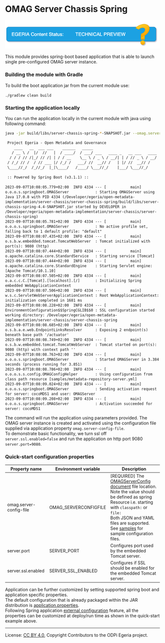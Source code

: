 <!-- SPDX-License-Identifier: CC-BY-4.0 -->
<!-- Copyright Contributors to the ODPi Egeria project.  -->

# OMAG Server Chassis Spring

![egeria-content-status-tech-preview.png](..%2F..%2F..%2Fimages%2Fegeria-content-status-tech-preview.png)

This module provides spring-boot based application that is able to launch single pre-configured OMAG server instance.

### Building the module with Gradle

To build the boot application jar from the current module use:

`./gradlew clean build`

### Starting the application locally

You can run the application locally in the current module with java using following command:

```bash
java -jar build/libs/server-chassis-spring-*-SNAPSHOT.jar --omag.server-config-file=classpath:samples/metadata-repository-server.yml --server.port=9080 --server.ssl.enabled=false
```

```
 Project Egeria - Open Metadata and Governance
    ____   __  ___ ___    ______   _____
   / __ \ /  |/  //   |  / ____/  / ___/ ___   ____ _   __ ___   ____
  / / / // /|_/ // /| | / / __    \__ \ / _ \ / __/| | / // _ \ / __/
 / /_/ // /  / // ___ |/ /_/ /   ___/ //  __// /   | |/ //  __// /
 \____//_/  /_//_/  |_|\____/   /____/ \___//_/    |___/ \___//_/

 :: Powered by Spring Boot (v3.1.1) ::

2023-09-07T10:08:05.779+02:00  INFO 4334 --- [           main] o.o.o.s.springboot.OMAGServer            : Starting OMAGServer using Java 17.0.8 with PID 4334 (/Developer/egeria/open-metadata-implementation/server-chassis/server-chassis-spring/build/libs/server-chassis-spring-4.4-SNAPSHOT.jar started by DEVELOPER in /Developer/egeria/open-metadata-implementation/server-chassis/server-chassis-spring)
2023-09-07T10:08:05.781+02:00  INFO 4334 --- [           main] o.o.o.s.springboot.OMAGServer            : No active profile set, falling back to 1 default profile: "default"
2023-09-07T10:08:07.435+02:00  INFO 4334 --- [           main] o.s.b.w.embedded.tomcat.TomcatWebServer  : Tomcat initialized with port(s): 9080 (http)
2023-09-07T10:08:07.444+02:00  INFO 4334 --- [           main] o.apache.catalina.core.StandardService   : Starting service [Tomcat]
2023-09-07T10:08:07.444+02:00  INFO 4334 --- [           main] o.apache.catalina.core.StandardEngine    : Starting Servlet engine: [Apache Tomcat/10.1.10]
2023-09-07T10:08:07.505+02:00  INFO 4334 --- [           main] o.a.c.c.C.[Tomcat].[localhost].[/]       : Initializing Spring embedded WebApplicationContext
2023-09-07T10:08:07.506+02:00  INFO 4334 --- [           main] w.s.c.ServletWebServerApplicationContext : Root WebApplicationContext: initialization completed in 1681 ms
2023-09-07T10:08:08.228+02:00  INFO 4334 --- [           main] EnvironmentConfiguration$$SpringCGLIB$$0 : SSL configuration started working directory: /Developer/egeria/open-metadata-implementation/server-chassis/server-chassis-spring
2023-09-07T10:08:08.685+02:00  INFO 4334 --- [           main] o.s.b.a.e.web.EndpointLinksResolver      : Exposing 2 endpoint(s) beneath base path '/actuator'
2023-09-07T10:08:08.749+02:00  INFO 4334 --- [           main] o.s.b.w.embedded.tomcat.TomcatWebServer  : Tomcat started on port(s): 9080 (http) with context path ''
2023-09-07T10:08:08.763+02:00  INFO 4334 --- [           main] o.o.o.s.springboot.OMAGServer            : Started OMAGServer in 3.384 seconds (process running for 3.851)
2023-09-07T10:08:08.786+02:00  INFO 4334 --- [           main] o.o.o.s.s.config.OMAGConfigHelper        : Using configuration from class path resource [samples/metadata-repository-server.yml]
2023-09-07T10:08:09.024+02:00  INFO 4334 --- [           main] o.o.o.s.springboot.OMAGServer            : Sending activation request for server: cocoMDS1 and user: OMAGServer
2023-09-07T10:08:09.208+02:00  INFO 4334 --- [           main] o.o.o.s.springboot.OMAGServer            : Activation succeeded for server: cocoMDS1

```

The command will run the application using parameters provided. The OMAG server instance is created and activated using the configuration file supplied via application property `omag.server-config-file`. 
<br/>To demonstrate basic functionality, we turn ssl off `server.ssl.enabled=false` and run the application on http port 9080 `server.port=9080`.

### Quick-start configuration properties

| Property name           | Environment variable  | Description                                                                                                                                                                                                                                                                                                                                              |
|-------------------------|-----------------------|----------------------------------------------------------------------------------------------------------------------------------------------------------------------------------------------------------------------------------------------------------------------------------------------------------------------------------------------------------|
| omag.server-config-file | OMAG_SERVERCONFIGFILE | [REQUIRED] The [OMAGServerConfig document](https://egeria-project.org/concepts/configuration-document/) file location. <br/>Note the value should be defined as spring Resource i.e. starting with `classpath:` or `file:` <br/> Both JSON and YAML files are supported. See [samples](src%2Fmain%2Fresources%2Fsamples) for sample configuration files. |
| server.port             | SERVER_PORT           | Configures port used by the embedded Tomcat server.                                                                                                                                                                                                                                                                                                      |
| server.ssl.enabled      | SERVER_SSL_ENABLED    | Configures if SSL should be enabled for the embedded Tomcat server.                                                                                                                                                                                                                                                                                      |

Application can be further customized by setting supported spring boot and application specific properties. 
<br/>The default configuration that is already packaged within the JAR distribution is  [application.properties](src%2Fmain%2Fresources%2Fapplication.properties).
<br/>Following Spring application [external configuration](https://docs.spring.io/spring-boot/docs/current/reference/html/features.html#features.external-config) feature, all the properties can be customized at deploy/run time as shown in the quick-start example above.

----
License: [CC BY 4.0](https://creativecommons.org/licenses/by/4.0/),
Copyright Contributors to the ODPi Egeria project.